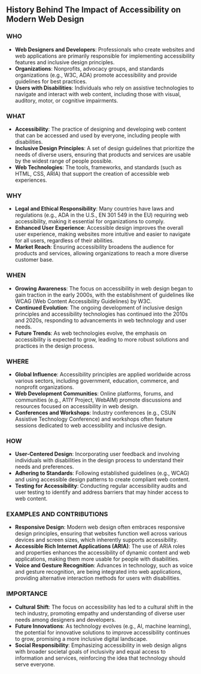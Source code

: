 ## History Behind The Impact of Accessibility on Modern Web Design

### WHO
- **Web Designers and Developers**: Professionals who create websites and web applications are primarily responsible for implementing accessibility features and inclusive design principles.
- **Organizations**: Nonprofits, advocacy groups, and standards organizations (e.g., W3C, ADA) promote accessibility and provide guidelines for best practices.
- **Users with Disabilities**: Individuals who rely on assistive technologies to navigate and interact with web content, including those with visual, auditory, motor, or cognitive impairments.

### WHAT
- **Accessibility**: The practice of designing and developing web content that can be accessed and used by everyone, including people with disabilities.
- **Inclusive Design Principles**: A set of design guidelines that prioritize the needs of diverse users, ensuring that products and services are usable by the widest range of people possible.
- **Web Technologies**: The tools, frameworks, and standards (such as HTML, CSS, ARIA) that support the creation of accessible web experiences.

### WHY
- **Legal and Ethical Responsibility**: Many countries have laws and regulations (e.g., ADA in the U.S., EN 301 549 in the EU) requiring web accessibility, making it essential for organizations to comply.
- **Enhanced User Experience**: Accessible design improves the overall user experience, making websites more intuitive and easier to navigate for all users, regardless of their abilities.
- **Market Reach**: Ensuring accessibility broadens the audience for products and services, allowing organizations to reach a more diverse customer base.

### WHEN
- **Growing Awareness**: The focus on accessibility in web design began to gain traction in the early 2000s, with the establishment of guidelines like WCAG (Web Content Accessibility Guidelines) by W3C.
- **Continued Evolution**: The ongoing development of inclusive design principles and accessibility technologies has continued into the 2010s and 2020s, responding to advancements in web technology and user needs.
- **Future Trends**: As web technologies evolve, the emphasis on accessibility is expected to grow, leading to more robust solutions and practices in the design process.

### WHERE
- **Global Influence**: Accessibility principles are applied worldwide across various sectors, including government, education, commerce, and nonprofit organizations.
- **Web Development Communities**: Online platforms, forums, and communities (e.g., A11Y Project, WebAIM) promote discussions and resources focused on accessibility in web design.
- **Conferences and Workshops**: Industry conferences (e.g., CSUN Assistive Technology Conference) and workshops often feature sessions dedicated to web accessibility and inclusive design.

### HOW
- **User-Centered Design**: Incorporating user feedback and involving individuals with disabilities in the design process to understand their needs and preferences.
- **Adhering to Standards**: Following established guidelines (e.g., WCAG) and using accessible design patterns to create compliant web content.
- **Testing for Accessibility**: Conducting regular accessibility audits and user testing to identify and address barriers that may hinder access to web content.

### EXAMPLES AND CONTRIBUTIONS
- **Responsive Design**: Modern web design often embraces responsive design principles, ensuring that websites function well across various devices and screen sizes, which inherently supports accessibility.
- **Accessible Rich Internet Applications (ARIA)**: The use of ARIA roles and properties enhances the accessibility of dynamic content and web applications, making them more usable for people with disabilities.
- **Voice and Gesture Recognition**: Advances in technology, such as voice and gesture recognition, are being integrated into web applications, providing alternative interaction methods for users with disabilities.

### IMPORTANCE
- **Cultural Shift**: The focus on accessibility has led to a cultural shift in the tech industry, promoting empathy and understanding of diverse user needs among designers and developers.
- **Future Innovations**: As technology evolves (e.g., AI, machine learning), the potential for innovative solutions to improve accessibility continues to grow, promising a more inclusive digital landscape.
- **Social Responsibility**: Emphasizing accessibility in web design aligns with broader societal goals of inclusivity and equal access to information and services, reinforcing the idea that technology should serve everyone.